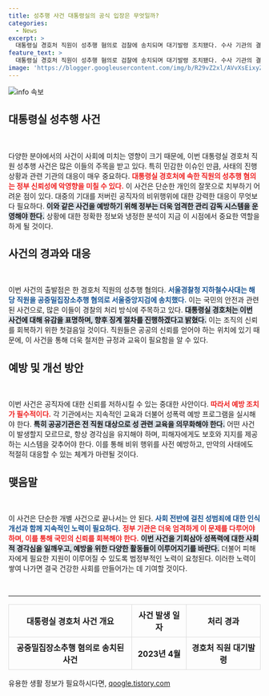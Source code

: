 ```yaml
---
title: 성추행 사건 대통령실의 공식 입장은 무엇일까?
categories:
  - News
excerpt: >
  대통령실 경호처 직원이 성추행 혐의로 검찰에 송치되며 대기발령 조치됐다. 수사 기관의 결과에 따라 징계 절차가 진행될 예정이다. 사건의 진실은 무엇이며, 피해자는 어떻게 대처했을까? 클릭해 더 알아보세요!
feature_text: >
  대통령실 경호처 직원이 성추행 혐의로 검찰에 송치되며 대기발령 조치됐다. 수사 기관의 결과에 따라 징계 절차가 진행될 예정이다. 사건의 진실은 무엇이며, 피해자는 어떻게 대처했을까? 클릭해 더 알아보세요!
image: 'https://blogger.googleusercontent.com/img/b/R29vZ2xl/AVvXsEixyZcFfHzMRdzZMjFBmAUKJYCLCGyLL1o632UiGVXcaFdKo_bkvkuCioo0uUKlGfBVcT3P84aROyZIXSBEx3Aw5nCQ3pTgDom1WDC4m8eifvWiAmWEEVb4x6G_l8C0QH225ldMjyaFvpxGEBGNO37VmDTDMHGhJPq73UglMfDca1-0aw/s1600/blogspot.png'
---
```


<p><img src="https://blogger.googleusercontent.com/img/b/R29vZ2xl/AVvXsEixyZcFfHzMRdzZMjFBmAUKJYCLCGyLL1o632UiGVXcaFdKo_bkvkuCioo0uUKlGfBVcT3P84aROyZIXSBEx3Aw5nCQ3pTgDom1WDC4m8eifvWiAmWEEVb4x6G_l8C0QH225ldMjyaFvpxGEBGNO37VmDTDMHGhJPq73UglMfDca1-0aw/s1600/blogspot.png" alt="info 속보" /></p>

<h2 data-ke-size="size26">대통령실 성추행 사건</h2>

<p data-ke-size="size16">&nbsp;</p>

<p data-ke-size="size16">다양한 분야에서의 사건이 사회에 미치는 영향이 크기 때문에, 이번 대통령실 경호처 직원 성추행 사건은 많은 이들의 주목을 받고 있다. 특히 민감한 이슈인 만큼, 사태의 진행 상황과 관련 기관의 대응이 매우 중요하다. <b><span style="color: #ee2323;">대통령실 경호처에 속한 직원의 성추행 혐의는 정부 신뢰성에 악영향을 미칠 수 있다.</span></b> 이 사건은 단순한 개인의 잘못으로 치부하기 어려운 점이 있다. 대중의 기대를 저버린 공직자의 비위행위에 대한 강력한 대응이 무엇보다 필요하다. <b><span style="background-color: #21538527;">이와 같은 사건을 예방하기 위해 정부는 더욱 엄격한 관리 감독 시스템을 운영해야 한다.</span></b> 상황에 대한 정확한 정보와 냉정한 분석이 지금 이 시점에서 중요한 역할을 하게 될 것이다.</p>

<h2 data-ke-size="size26">사건의 경과와 대응</h2>

<p data-ke-size="size16">&nbsp;</p>

<p data-ke-size="size16">이번 사건의 출발점은 한 경호처 직원의 성추행 혐의다. <b><span style="color: #1a5490;">서울경찰청 지하철수사대는 해당 직원을 공중밀집장소추행 혐의로 서울중앙지검에 송치했다.</span></b> 이는 국민의 안전과 관련된 사건으로, 많은 이들이 경찰의 처리 방식에 주목하고 있다. <b><span style="background-color: #21538527;">대통령실 경호처는 이번 사건에 대해 유감을 표명하며, 향후 징계 절차를 진행하겠다고 밝혔다.</span></b> 이는 조직의 신뢰를 회복하기 위한 첫걸음일 것이다. 직원들은 공공의 신뢰를 얻어야 하는 위치에 있기 때문에, 이 사건을 통해 더욱 철저한 규정과 교육이 필요함을 알 수 있다.</p>

<h2 data-ke-size="size26">예방 및 개선 방안</h2>

<p data-ke-size="size16">&nbsp;</p>

<p data-ke-size="size16">이번 사건은 공직자에 대한 신뢰를 저하시킬 수 있는 중대한 사안이다. <b><span style="color: #ee2323;">따라서 예방 조치가 필수적이다.</span></b> 각 기관에서는 지속적인 교육과 더불어 성폭력 예방 프로그램을 실시해야 한다. <b><span style="background-color: #21538527;">특히 공공기관은 전 직원 대상으로 성 관련 교육을 의무화해야 한다.</span></b> 어떤 사건이 발생할지 모르므로, 항상 경각심을 유지해야 하며, 피해자에게도 보호와 지지를 제공하는 시스템을 갖추어야 한다. 이를 통해 비위 행위를 사전 예방하고, 만약의 사태에도 적절히 대응할 수 있는 체계가 마련될 것이다.</p>

<h2 data-ke-size="size26">맺음말</h2>

<p data-ke-size="size16">&nbsp;</p>

<p data-ke-size="size16">이 사건은 단순한 개별 사건으로 끝나서는 안 된다. <b><span style="color: #1a5490;">사회 전반에 걸친 성범죄에 대한 인식 개선과 함께 지속적인 노력이 필요하다.</span></b> <b><span style="color: #ee2323;">정부 기관은 더욱 엄격하게 이 문제를 다루어야 하며, 이를 통해 국민의 신뢰를 회복해야 한다.</span></b> <b><span style="background-color: #21538527;">이번 사건을 기회삼아 성폭력에 대한 사회적 경각심을 일깨우고, 예방을 위한 다양한 활동들이 이루어지기를 바란다.</span></b> 더불어 피해자에게 필요한 지원이 이루어질 수 있도록 범정부적인 노력이 요청된다. 이러한 노력이 쌓여 나가면 결국 건강한 사회를 만들어가는 데 기여할 것이다.</p>

<p data-ke-size="size16">&nbsp;</p>

<hr />

<table style="width: 100%; border-collapse: collapse;">
  <tr>
    <td style="border: 1px solid #ddd; padding: 8px; text-align: center; height: 40px;"><b>대통령실 경호처 사건 개요</b></td>
    <td style="border: 1px solid #ddd; padding: 8px; text-align: center; height: 40px;"><b>사건 발생 일자</b></td>
    <td style="border: 1px solid #ddd; padding: 8px; text-align: center; height: 40px;"><b>처리 경과</b></td>
  </tr>
  <tr>
    <td style="border: 1px solid #ddd; padding: 8px; text-align: center; height: 40px;"><b>공중밀집장소추행 혐의로 송치된 사건</b></td>
    <td style="border: 1px solid #ddd; padding: 8px; text-align: center; height: 40px;"><b>2023년 4월</b></td>
    <td style="border: 1px solid #ddd; padding: 8px; text-align: center; height: 40px;"><b>경호처 직원 대기발령</b></td>
  </tr>
</table>
유용한 생활 정보가 필요하시다면, <a href="https://qoogle.tistory.com" rel="dofollow">qoogle.tistory.com</a>


